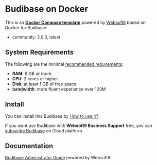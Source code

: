 # Budibase on Docker  

This is an **[Docker Compose template](https://github.com/Websoft9/docker-library)** powered by [Websoft9](https://www.websoft9.com) based on Docker for Budibase:


 - community:  3.9.3, latest


## System Requirements

The following are the minimal [recommended requirements](https://github.com/Budibase/budibase/tree/develop/hosting):

* **RAM**: 6 GB or more
* **CPU**: 2 cores or higher
* **Disk**: at least 1 GB of free space
* **bandwidth**: more fluent experience over 100M  

## Install

You can install this Budibase by [How to use it?](https://github.com/Websoft9/docker-library#how-to-use-it).   

If you want use Budibase with **Websoft9 Business Support** free, you can [subscribe Budibase](https://www.websoft9.com/apps) on Cloud platform

## Documentation

[Budibase Administrator Guide](https://support.websoft9.com/docs/budibase) powered by Websoft9